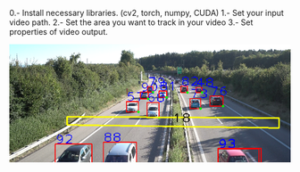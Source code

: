 0.- Install necessary libraries. (cv2, torch, numpy, CUDA)
1.- Set your input video path.
2.- Set the  area you want to track in your video
3.- Set properties of video output.



![Texto Alternativo](https://github.com/jpitalopez/Car-counter-computer-vision/blob/main/sample_output_image.png)
